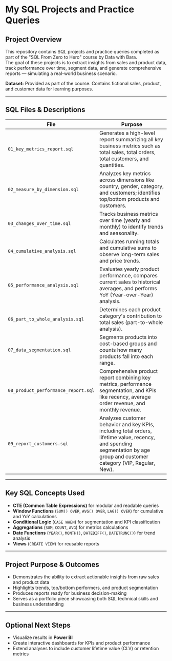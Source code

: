 # My SQL Projects and Practice Queries

## Project Overview
This repository contains SQL projects and practice queries completed as part of the "SQL From Zero to Hero" course by Data with Bara.  
The goal of these projects is to extract insights from sales and product data, track performance over time, segment data, and generate comprehensive reports — simulating a real-world business scenario.

**Dataset:** Provided as part of the course. Contains fictional sales, product, and customer data for learning purposes.

---

## SQL Files & Descriptions

| File | Purpose |
|------|---------|
| `01_key_metrics_report.sql` | Generates a high-level report summarizing all key business metrics such as total sales, total orders, total customers, and quantities. |
| `02_measure_by_dimension.sql` | Analyzes key metrics across dimensions like country, gender, category, and customers; identifies top/bottom products and customers. |
| `03_changes_over_time.sql` | Tracks business metrics over time (yearly and monthly) to identify trends and seasonality. |
| `04_cumulative_analysis.sql` | Calculates running totals and cumulative sums to observe long-term sales and price trends. |
| `05_performance_analysis.sql` | Evaluates yearly product performance, compares current sales to historical averages, and performs YoY (Year-over-Year) analysis. |
| `06_part_to_whole_analysis.sql` | Determines each product category's contribution to total sales (part-to-whole analysis). |
| `07_data_segmentation.sql` | Segments products into cost-based groups and counts how many products fall into each range. |
| `08_product_performance_report.sql` | Comprehensive product report combining key metrics, performance segmentation, and KPIs like recency, average order revenue, and monthly revenue. |
| `09_report_customers.sql` | Analyzes customer behavior and key KPIs, including total orders, lifetime value, recency, and spending segmentation by age group and customer category (VIP, Regular, New). |

---

## Key SQL Concepts Used
- **CTE (Common Table Expressions)** for modular and readable queries  
- **Window Functions** (`SUM() OVER`, `AVG() OVER`, `LAG() OVER`) for cumulative and YoY calculations  
- **Conditional Logic** (`CASE WHEN`) for segmentation and KPI classification  
- **Aggregations** (`SUM`, `COUNT`, `AVG`) for metrics calculations  
- **Date Functions** (`YEAR()`, `MONTH()`, `DATEDIFF()`, `DATETRUNC()`) for trend analysis  
- **Views** (`CREATE VIEW`) for reusable reports  

---

## Project Purpose & Outcomes
- Demonstrates the ability to extract actionable insights from raw sales and product data  
- Highlights trends, top/bottom performers, and product segmentation  
- Produces reports ready for business decision-making  
- Serves as a portfolio piece showcasing both SQL technical skills and business understanding  

---

## Optional Next Steps
- Visualize results in **Power BI**  
- Create interactive dashboards for KPIs and product performance  
- Extend analyses to include customer lifetime value (CLV) or retention metrics

